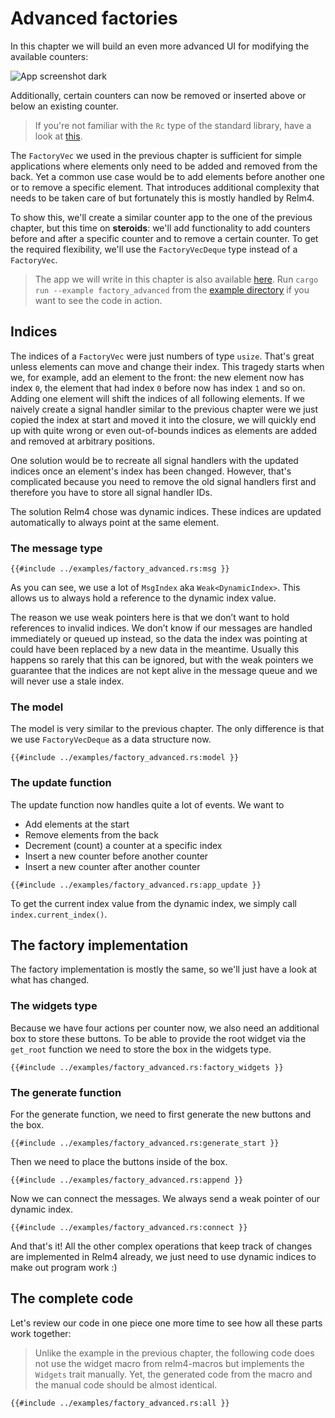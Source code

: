# Advanced factories

In this chapter we will build an even more advanced UI for modifying the available counters:

![App screenshot dark](img/screenshots/factory-advanced-dark.png)

Additionally, certain counters can now be removed or inserted above or below an existing counter.

> If you're not familiar with the `Rc` type of the standard library, have a look at [this](https://doc.rust-lang.org/std/rc/index.html).

The `FactoryVec` we used in the previous chapter is sufficient for simple applications where elements only need to be added and removed from the back. Yet a common use case would be to add elements before another one or to remove a specific element. That introduces additional complexity that needs to be taken care of but fortunately this is mostly handled by Relm4.

To show this, we'll create a similar counter app to the one of the previous chapter, but this time on **steroids**: we'll add functionality to add counters before and after a specific counter and to remove a certain counter. To get the required flexibility, we'll use the `FactoryVecDeque` type instead of a `FactoryVec`.

> The app we will write in this chapter is also available [here](https://github.com/Relm4/Relm4/blob/main/relm4-examples/examples/factory_advanced.rs). Run `cargo run --example factory_advanced` from the [example directory](https://github.com/Relm4/Relm4/tree/main/relm4-examples) if you want to see the code in action.

## Indices

The indices of a `FactoryVec` were just numbers of type `usize`. That's great unless elements can move and change their index. This tragedy starts when we, for example, add an element to the front: the new element now has index `0`, the element that had index `0` before now has index `1` and so on. Adding one element will shift the indices of all following elements. If we naively create a signal handler similar to the previous chapter were we just copied the index at start and moved it into the closure, we will quickly end up with quite wrong or even out-of-bounds indices as elements are added and removed at arbitrary positions.

One solution would be to recreate all signal handlers with the updated indices once an element's index has been changed. However, that's complicated because you need to remove the old signal handlers first and therefore you have to store all signal handler IDs.

The solution Relm4 chose was dynamic indices. These indices are updated automatically to always point at the same element.



### The message type

```rust,no_run,noplayground
{{#include ../examples/factory_advanced.rs:msg }}
```

As you can see, we use a lot of `MsgIndex` aka `Weak<DynamicIndex>`. This allows us to always hold a reference to the dynamic index value.

The reason we use weak pointers here is that we don’t want to hold references to invalid indices. We don’t know if our messages are handled immediately or queued up instead, so the data the index was pointing at could have been replaced by a new data in the meantime. Usually this happens so rarely that this can be ignored, but with the weak pointers we guarantee that the indices are not kept alive in the message queue and we will never use a stale index.

### The model

The model is very similar to the previous chapter. The only difference is that we use `FactoryVecDeque` as a data structure now.

```rust,no_run,noplayground
{{#include ../examples/factory_advanced.rs:model }}
```

### The update function

The update function now handles quite a lot of events. We want to

+ Add elements at the start
+ Remove elements from the back
+ Decrement (count) a counter at a specific index
+ Insert a new counter before another counter
+ Insert a new counter after another counter

```rust,no_run,noplayground
{{#include ../examples/factory_advanced.rs:app_update }}
```

To get the current index value from the dynamic index, we simply call `index.current_index()`.

## The factory implementation

The factory implementation is mostly the same, so we'll just have a look at what has changed.

### The widgets type

Because we have four actions per counter now, we also need an additional box to store these buttons.
To be able to provide the root widget via the `get_root` function we need to store the box in the widgets type.

```rust,no_run,noplayground
{{#include ../examples/factory_advanced.rs:factory_widgets }}
```

### The generate function

For the generate function, we need to first generate the new buttons and the box.

```rust,no_run,noplayground
{{#include ../examples/factory_advanced.rs:generate_start }}
```

Then we need to place the buttons inside of the box.

```rust,no_run,noplayground
{{#include ../examples/factory_advanced.rs:append }}
```

Now we can connect the messages. We always send a weak pointer of our dynamic index.

```rust,no_run,noplayground
{{#include ../examples/factory_advanced.rs:connect }}
```

And that's it! All the other complex operations that keep track of changes are implemented in Relm4 already, we just need to use dynamic indices to make out program work :)

## The complete code

Let's review our code in one piece one more time to see how all these parts work together:

> Unlike the example in the previous chapter, the following code does not use the widget macro from relm4-macros but implements the `Widgets` trait manually. Yet, the generated code from the macro and the manual code should be almost identical.

```rust,no_run,noplayground
{{#include ../examples/factory_advanced.rs:all }}
```
